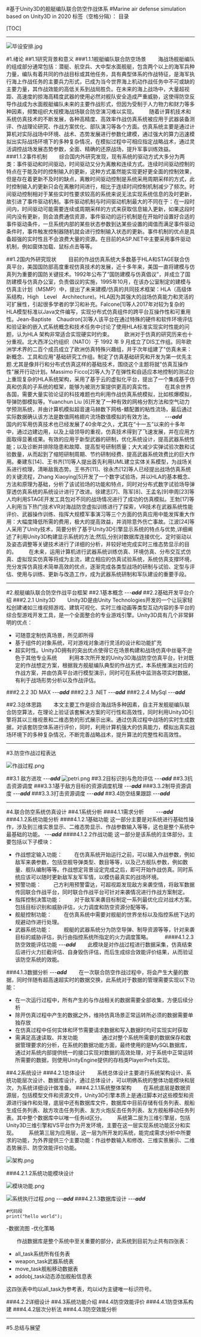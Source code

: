 ﻿#基于Unity3D的舰艇编队联合防空作战体系
#Marine air defense simulation based on Unity3D in 2020
标签（空格分隔）： 目录

[TOC]

---


![毕设安排.jpg](https://i.loli.net/2020/04/23/VIUOxYD4uWznbt5.jpg)

#1.绪论
##1.1研究背景和意义
###1.1.1舰艇编队联合防空场景
　　海战场舰艇编队的组成部分通常包括：潜艇、航空兵、大中型水面舰艇，包含两个以上的海军兵种力量，编队有着共同的作战目标或其他任务，具有典型体系的作战特征，是海军执行海上作战任务的主要兵力形式，已成为当今世界海上机动作战任务中不可或缺的主要力量，其作战效能的高低关系到战局胜负。在未来的海上战场中，大量超视距、高速度的掠海高精度武器的使用必然对舰队安全造成严重威胁，这使得防空反导作战成为水面舰艇编队未来的主要作战形式，但因为受制于人力物力和财力等多种因素，频繁组织大规模海战场联合防空演习难以实现。
　　随着计算机技术和系统仿真技术的不断发展，各种高精度、高效率作战仿真系统被应用于武器装备测评、作战理论研究、作战方案优化、部队演习等各个方面。仿真系统主要是通过计算机对实际战场中环境、战术、态势发展进行参数化建模，通过强大的算力迅速模拟出实际战场环境下的多种复杂情况，在模拟过程中可相应指定战略战术，通过灵活调控战场发展态势参数，全面、精确的还原战场，提升军事训练效益。
###1.1.2事件机制
　　综合国内外研究发现，现有系统的驱动方式大多分为两类：事件驱动和时间驱动，时间驱动又分为离散和连续方式。连续时间驱动控制的特点在于能及时的控制输入的更新，这种方式虽然能实现更好更全面的控制效果，但是存在着更新不及时的缺点，离散时间驱动控制是系统采用周期采样的方式，此时控制输入的更新只会在离散时间进行，相比于连续时间控制机制减少了频次。时间驱动控制相对于某些实时性要求较高的系统来说无法实现系统信息的及时更新，故引进了事件驱动机制。事件驱动机制与时间驱动机制最大的不同在于：在一段时间内，时间驱动可能需要连续或周期采样的方式来获取信息输入更新，如果这段时间内没有更新，则会浪费通信资源，事件驱动的运行机制是在开始时设置好合适的事件驱动条件，一旦系统内部的某些状态参数到达某些设置的阈值而满足事件驱动条件时，事件触发控制器随机就会进行控制输入状态的更新。事件机制的优点是具备超强的实时性且不会浪费大量的资源。在目前的ASP.NET中主要采用事件驱动机制，例如窗体加载、鼠标点击等等。


##1.2国内外研究现状
　　目前的作战仿真系统大多数基于HLA和STAGE联合仿真平台，美国国防部高度重视仿真技术的发展，近十多年来，美国一直将建模与仿真列为重要的国防关键技术。1992年公布了“国防建模与仿真倡议”，并成立了国防建模与仿真办公室，负责倡议的实施，1995年10月，在该办公室制定的建模与仿真主计划（MSMP）中，提出了未来建模/仿真的共同技术框架：HLA（高级体系结构，High　Level　Architecture)。HLA因为其强大的战场仿真能力和灵活的可扩展性，引起很多学者的学习和补充。Falcone[1]等人2017年对较为复杂的HLA模型标准以Java文件编写，实现分布式仿真组件的跨平台互操作性和可重用性。Jean-Baptiste　Chaudron[3]等人该平台在通过特殊的硬件和软件环境评估和验证新的嵌入式系统概念和技术任务中讨论了使用HLA标准实现实时性能的问题，认为HLA 架构非常适合实现硬实时约束。
　　欧洲对于仿真的研究历来也十分重视。北大西洋公约组织（NATO）于 1992 年 9 月成立了DIS工作组。同年欧洲学术界的二百个成员成立了欧洲仿真特殊兴趣组，并于次年组建了"仿真未来：新概念、工具和应用"基础研究工作组。制定了仿真基础研究和开发为第一优先主题.尤其是像并行和分布式仿真这样的基础技术，围绕这个主题将就"仿真互操作性"展开行动计划。Massimo Ficco[2]等人为了在弹性和自适应本地控制的测试台上重现复杂的HLA系统架构，采用了基于云的虚拟化平台，提出了一个集成基于仿真和仿真的子系统的框架，能够为被测方案提供更高的真实性。
　　在其余世界各国，需要大量实验论证的科技难题也均利用作战仿真系统模拟，比如核爆模拟，导弹防御模拟等。Yuanchun Liu [6]开发了一种有效的网格分割方法和空气动力学预测系统，并由计算机模拟超音速马赫数下网格-鳍配置的粘性流场，最后通过实际数据确认该方法是数值网格翅片流场数值模拟的有效方法。
　　---***add***
　　国内的军用仿真技术也已经发展了40余年之久，尤其在“十一五”以来的十多年中，通过边建边用，以及上级领导的重视，仿真技术得到了飞速发展，并在应用方面取得显著成果。有效的应用于新型武器的研制，优化系统设计，提高武器系统性能；以及诊断并排除隐患和故障、提高型号研制质量；大大减少实弹试验次数和试验数量，从而起到了缩短研制周期、节约研制经费、提高武器系统效费比的巨大作用。秦建东[14]、王书齐[11]等人提出首先利用UML建立实体关系模型，为战场关系进行梳理，清晰敌我态势。王书齐[11]、徐永杰[12]等人已经提出战场仿真系统的关键流程，Zhang Xiaoying[5]开发了一个数字试验场，并以HLA的基本概念、方法和原理为基础，分析了该试验场的功能和特点，同时对分布式数字试验场导弹穿透仿真系统的系统设计进行了改进。徐建志[7]、陈军[8]、王孟名[9]申周[23]等人均利用STAGE开发工具包对不同的战场情况进行了成功的仿真模拟。王勃[17]等人利用当下热门技术VR对海战防空虚拟训练进行了探索，VR技术在武器系统性能评价、武器操作训练、指挥大规模军事演习等三个方面的仿真应用中能发挥重大作用：大幅度降低所需的费用，极大的提高效益，并消除意外伤亡事故。江波[24]等人采用了Unity技术，简要分析了基于Unity3D引擎显示系统的特点与优势,详细阐述了利用Unity3D构建显示系统的方法;然后,分别对数据库连接优化、定时驱动以及姿态调整等关键技术进行了详细的分析，并较好地完成实时三维态势显示的目的。
　　在未来，运用计算机进行武器系统训练仿真、环境仿真、分布交互式仿真、虚拟现实仿真等将成为主流，建立相应的仿真试验系统，系统仿真支撑环境，充分发挥仿真技术简单高效的优点，逐渐完成各类型战场的研制与试验、定型与评估、使用与训练、更新与改造工作，成为武器系统研制和军队建设的重要手段。
    
---

#2.舰艇编队联合防空作战平台框架
##2.1基本概念
---***add***
##2.2基础开发平台介绍
###2.2.1 Unity3D
　　Unity3D是由Unity Technologies开发的一个让玩家轻松创建诸如三维视频游戏、建筑可视化、实时三维动画等类型互动内容的多平台的综合型游戏开发工具，是一个全面整合的专业游戏引擎。Unity3D具有几个非常鲜明的优点：
 - 可随意定制仿真场景，所见即所得
 - 基于组件的对象系统，可对游戏对象进行灵活的设计和功能扩充
 - 超实时性。Unity3D拥有的突出优点使得它在场景构建和战场仿真中丝毫不逊色于其他专业系统
　　利用本次所开发的Unity3D海战防空仿真平台，针对既定的作战想定方案，根据我方舰艇编队典型的作战方式，本系统推演出对应的作战方案，并由仿真平台进行模型演示，同时可在系统中监测各项实时数据，有利于战场形势分析以及作战评估。

###2.2.2 3D MAX
---***add***
###2.2.3 .NET
---***add***
###2.2.4 MySql
---***add***

##2.3总体思路
　　本文主要工作是综合海战场多种因素，自主开发舰艇编队联合防空算法，在理论上验证该套解决方案的可行性和高效性，同时利用Unity3D引擎将其以三维视景和二维态势的形式展示出来。通过仿真过程中战场的实时生成数据，对该套防空体系进行评价，同时，利用计算机强大的仿真能力，模拟出真实战场环境下的多种复杂情况，不断完善战略战术，提升算法的完整性和高效性。

---

#3.防空作战过程表达

![作战过程.png](https://i.loli.net/2020/04/23/IiG4WmqDh9EgYjS.png)

##3.1  敌方进攻
---***add***
![petri.png](https://i.loli.net/2020/04/25/7vn1btPE4xMjVsk.png)
##3.2目标识别与危险评估
---***add***
##3.3抗击资源调度
###3.3.1基于敌方目标的资源调度机理
---***add***
###3.3.2制导资源调度
---***add***
###3.3.3打击资源调度
---***add***
##3.4防空结果跟踪
---***add***

---

#4.联合防空系统仿真设计
##4.1系统分析
###4.1.1需求分析
　　---***add***
　　
###4.1.2系统功能分析
####4.1.2.1基础功能
这一部分主要是对系统进行基础性操作，涉及到三维实景显示、二维态势显示、作战参数输入等等，这也是整个系统中最基础的功能。
---***add***
####4.1.2.2作战功能
这一部分是该系统的主体部分。主要包括以下子模块：
 - 作战想定输入功能：
　　在仿真系统开始运行之前，可以输入作战参数，例如敌军来袭参数，包括空舰导弹类型、数目等等，以及己方舰队参数，例如数量、舰队编制等等。作战想定背景设定完成之后，即可开始作战仿真。同时系统应该可以随时更新敌军友军军情，以模仿最真实的战场环境。
 - 预警功能：
　　己方利用预警雷达，可超视距发现敌方来袭空情，将敌军数据传回联合作战平台，同时联合作战平台可针对来袭情况进行作战方案制定。
 - 指挥控制决策功能：
　　对于敌军来袭目标制定一系列最优化应对战术方案。包括目标识别和威胁评估，火力调度和防空资源分配等等。
 - 舰艇控制功能：
　　在仿真系统中需要对舰艇的世界坐标以及指控系统下达的规避动作进行处理。
 - 武器系统功能：
　　舰艇的武器系统分为防空导弹、制导资源等等，针对来袭目标的威胁评估，执行由指控系统所指定的火力调度策略。
　　
####4.1.2.3防空效能评估功能
---***add***
　　此模块是对作战过程进行数据采集，仿真结束后进行火力拦截评估、自身毁伤评估，而后生成综合效能评价结果，从而验证该防空系统的效能。

###4.1.3数据分析
---***add***
　　在一次联合防空作战过程中，将会产生大量的数据，同时伴随有超高速超实时的数据交换，此系统对于数据的管理需要实现以下功能：

 - 在一次运行过程中，所有产生的与作战相关的数据需要全部收集，方便后续分析
 - 除开仿真过程中产生的数据之外，维持仿真场景正常运转所必须的数据需要单独存放
 - 在仿真过程中任何实体和环节需要请求数据和写入数据时均可实现实时获取
 - 需满足高速读取、并发功能
　　
　　通过对整个系统所需要的数据保存和数据管理要求的分析，在系统的数据功能方面，最终使用的是MySQL数据库，通过对系统内部提供统一的接口实现对数据的高效处理，对于系统中正常运转所需要的数据，则使用UnityEngine提供的存档类PlayerPrefs实现。

##4.2系统设计
###4.2.1总体设计
　　系统总体设计主要进行系统架构设计、系统功能层次设计、数据库设计，通过总体设计，可以明确系统的整体功能模块和层次，为系统详细设计做准备。
###4.2.1.1系统整体架构
　　在系统底层是数据资源层，包括模型文件和资源文件，Unity3D引擎本质上是通过脚本对这些模型和资源进行操作和处理，底层中还有数据库文件，数据库中目前存储有任务列表、舰船生成任务列表、敌方攻击任务列表、友方火炮反击任务列表、友方舰船移动任务列表。其中整个数据库中以唯一任务id区分。
　　系统第二层为三维引擎层，包括Unity3D三维引擎和VS平台作为开发环境，主要在这一层实现系统功能区分和实现。
　　系统第三层为应用层，这一层为所开发的系统，能完成需求分析中所要求的功能，为外界提供三个主要功能：作战参数输入和修改、三维实景展示、二维态势展示、防空效能评价功能。

![架构.png](https://i.loli.net/2020/04/23/2TjYihwsWCeP4KA.png)

###4.2.1.2系统功能模块设计

![模块功能.png](https://i.loli.net/2020/04/23/BZCzeGHoFc4DqRv.png)


![系统执行过程.png](https://i.loli.net/2020/04/24/pQoaUSEmHI8K4Ad.png)
---***add***
###4.2.1.3数据库设计
---***add***

```
#代码段
print("hello world");
```

-数据流图
-优化策略

　　作战数据库是整个系统中至关重要的部分，此系统到目前为止共有四张表：
 - all_task系统所有任务表
 - weapon_task武器系统表
 - move_task舰船移动数据表
 - addobj_task动态添加舰船信息表

这四张表中均以all_task为参考表，均以id为主键唯一标识符号。




###4.2.2详细设计
##4.3系统功能介绍
##4.4防空效能评价
###4.4.1防空体系构建
###4.4.2层次分析法
###4.4.3防空效能分析



---

#5.总结与展望

